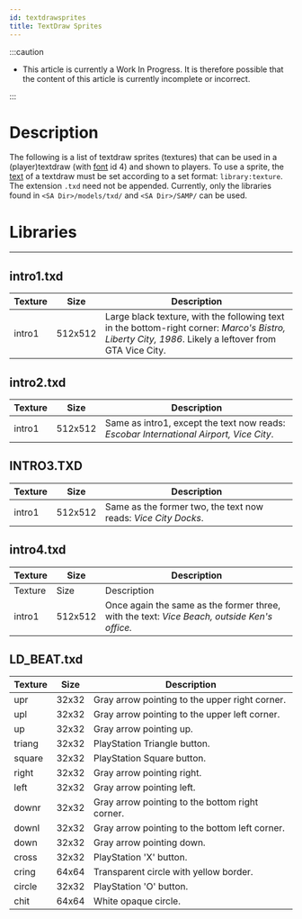 ```yaml
---
id: textdrawsprites
title: TextDraw Sprites
---
```


:::caution

*  This article is currently a Work In Progress. It is therefore possible that the content of this article is currently incomplete or incorrect.

:::

# Description
The following is a list of textdraw sprites (textures) that can be used in a (player)textdraw (with [font](../functions/TextDrawFont) id 4) and shown to players. To use a sprite, the [text](../functions/TextDrawCreate) of a textdraw must be set according to a set format: `library:texture`. The extension `.txd` need not be appended. Currently, only the libraries found in `<SA Dir>/models/txd/` and `<SA Dir>/SAMP/` can be used.

# Libraries
---
## intro1.txd
|Texture|Size|Description|
|---|---|---|
|intro1|512x512|Large black texture, with the following text in the bottom-right corner: *Marco's Bistro, Liberty City, 1986*. Likely a leftover from GTA Vice City.|

## intro2.txd
|Texture|Size|Description|
|---|---|---|
|intro1|512x512|Same as intro1, except the text now reads: *Escobar International Airport, Vice City*.|

## INTRO3.TXD
|Texture|Size|Description|
|---|---|---|
|intro1|512x512|Same as the former two, the text now reads: *Vice City Docks*.|

## intro4.txd
|Texture|Size|Description|
|---|---|---|
|Texture|Size|Description|
|intro1|512x512|Once again the same as the former three, with the text: *Vice Beach, outside Ken's office.*|

## LD_BEAT.txd
|Texture|Size|Description|
|---|---|---|
|upr|32x32|Gray arrow pointing to the upper right corner.|
|upl|32x32|Gray arrow pointing to the upper left corner.|
|up|32x32|Gray arrow pointing up.|
|triang|32x32|PlayStation Triangle button.|
|square|32x32|PlayStation Square button.|
|right|32x32|Gray arrow pointing right.|
|left|32x32|Gray arrow pointing left.|
|downr|32x32|Gray arrow pointing to the bottom right corner.|
|downl|32x32|Gray arrow pointing to the bottom left corner.|
|down|32x32|Gray arrow pointing down.|
|cross|32x32|PlayStation 'X' button.|
|cring|64x64|Transparent circle with yellow border.|
|circle|32x32|PlayStation 'O' button.|
|chit|64x64|White opaque circle.|
